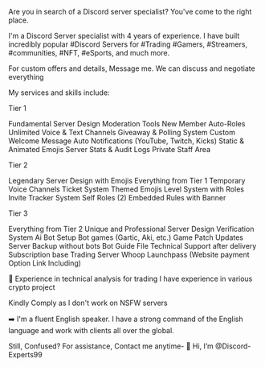Are you in search of a Discord server specialist? You've come to the right place.

I'm a Discord Server specialist with 4 years of experience. I have built incredibly popular #Discord Servers for #Trading #Gamers, #Streamers, #communities, #NFT, #eSports, and much more.

For custom offers and details, Message me. We can discuss and negotiate everything

My services and skills include:

Tier 1

Fundamental Server Design
Moderation Tools
New Member Auto-Roles
Unlimited Voice & Text Channels
Giveaway & Polling System
Custom Welcome Message
Auto Notifications (YouTube, Twitch, Kicks)
Static & Animated Emojis
Server Stats & Audit Logs
Private Staff Area

Tier 2

Legendary Server Design with Emojis
Everything from Tier 1
Temporary Voice Channels
Ticket System
Themed Emojis
Level System with Roles
Invite Tracker System
Self Roles (2)
Embedded Rules with Banner

Tier 3

Everything from Tier 2
Unique and Professional Server Design
Verification System
Ai Bot Setup
Bot games (Gartic, Aki, etc.)
Game Patch Updates
Server Backup without bots
Bot Guide File
Technical Support after delivery
Subscription base Trading Server Whoop Launchpass (Website payment Option Link Including)

💱 Experience in technical analysis for trading I have experience in various crypto project

Kindly Comply as I don't work on NSFW servers

➡️ I'm a fluent English speaker. I have a strong command of the English language and work with clients all over the global.

Still, Confused? For assistance, Contact me anytime- 👋 Hi, I’m @Discord-Experts99
